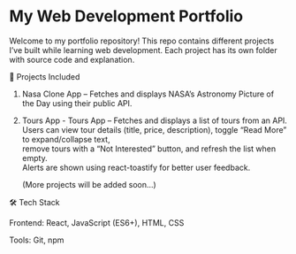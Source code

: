 # My Web Development Portfolio

Welcome to my portfolio repository!
This repo contains different projects I’ve built while learning web development.
Each project has its own folder with source code and explanation.

📂 Projects Included

   1. Nasa Clone App – Fetches and displays NASA’s Astronomy Picture of the Day using their public API.
   2. Tours App - Tours App – Fetches and displays a list of tours from an API. Users can view tour details (title, price, description), toggle “Read More” to expand/collapse text,  
   remove tours with a “Not Interested” button, and refresh the list when empty.  
   Alerts are shown using react-toastify for better user feedback.

      (More projects will be added soon...)

🛠️ Tech Stack

Frontend: React, JavaScript (ES6+), HTML, CSS

Tools: Git, npm
